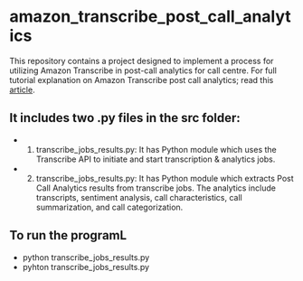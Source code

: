 # amazon_transcribe_post_call_analytics
This repository contains a project designed to implement a process for utilizing Amazon Transcribe in post-call analytics for call centre. 
For full tutorial explanation on Amazon Transcribe post call analytics; read this
[article](https://medium.com/@sultanawar321/from-calls-to-data-analytics-unleashing-the-power-of-amazon-transcribe-in-your-call-center-ee9d33937670).

## It includes two .py files in the src folder:

- 1) transcribe_jobs_results.py: It has Python module which uses the Transcribe API to initiate and start transcription & analytics jobs.

- 2) transcribe_jobs_results.py: It has Python module which extracts Post Call Analytics results from transcribe jobs. The analytics include transcripts, sentiment analysis, call characteristics, call summarization, and call categorization.

## To run the programL
- python transcribe_jobs_results.py
- pyhton transcribe_jobs_results.py
